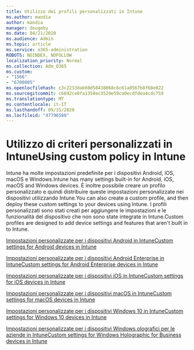 ```yaml
---
title: Utilizzo dei profili personalizzati in Intune
ms.author: mandia
author: mandia
manager: dougeby
ms.date: 04/21/2020
ms.audience: Admin
ms.topic: article
ms.service: o365-administration
ROBOTS: NOINDEX, NOFOLLOW
localization_priority: Normal
ms.collection: Adm_O365
ms.custom:
- "1566"
- "6700005"
ms.openlocfilehash: c3c2233dab60d58438068c6c61a0567b8f68e022
ms.sourcegitcommit: c6692ce0fa1358ec3529e59ca0ecdfdea4cdc759
ms.translationtype: MT
ms.contentlocale: it-IT
ms.lasthandoff: 09/15/2020
ms.locfileid: "47796580"
---
```

# <a name="using-custom-policy-in-intune"></a><span data-ttu-id="d83c5-102">Utilizzo di criteri personalizzati in Intune</span><span class="sxs-lookup"><span data-stu-id="d83c5-102">Using custom policy in Intune</span></span>

<span data-ttu-id="d83c5-103">Intune ha molte impostazioni predefinite per i dispositivi Android, iOS, macOS e Windows.</span><span class="sxs-lookup"><span data-stu-id="d83c5-103">Intune has many settings built-in for Android, iOS, macOS and Windows devices.</span></span> <span data-ttu-id="d83c5-104">È inoltre possibile creare un profilo personalizzato e quindi distribuire queste impostazioni personalizzate nei dispositivi utilizzando Intune.</span><span class="sxs-lookup"><span data-stu-id="d83c5-104">You can also create a custom profile, and then deploy these custom settings to your devices using Intune.</span></span> <span data-ttu-id="d83c5-105">I profili personalizzati sono stati creati per aggiungere le impostazioni e le funzionalità del dispositivo che non sono state integrate in Intune.</span><span class="sxs-lookup"><span data-stu-id="d83c5-105">Custom profiles are designed to add device settings and features that aren't built in to Intune.</span></span>

[<span data-ttu-id="d83c5-106">Impostazioni personalizzate per i dispositivi Android in Intune</span><span class="sxs-lookup"><span data-stu-id="d83c5-106">Custom settings for Android devices in Intune</span></span>](https://docs.microsoft.com/intune/custom-settings-android)

[<span data-ttu-id="d83c5-107">Impostazioni personalizzate per i dispositivi Android Enterprise in Intune</span><span class="sxs-lookup"><span data-stu-id="d83c5-107">Custom settings for Android Enterprise devices in Intune</span></span>](https://docs.microsoft.com/intune/custom-settings-android-for-work)

[<span data-ttu-id="d83c5-108">Impostazioni personalizzate per i dispositivi iOS in Intune</span><span class="sxs-lookup"><span data-stu-id="d83c5-108">Custom settings for iOS devices in Intune</span></span>](https://docs.microsoft.com/intune/custom-settings-ios)

[<span data-ttu-id="d83c5-109">Impostazioni personalizzate per i dispositivi macOS in Intune</span><span class="sxs-lookup"><span data-stu-id="d83c5-109">Custom settings for macOS devices in Intune</span></span>](https://docs.microsoft.com/intune/custom-settings-macos)

[<span data-ttu-id="d83c5-110">Impostazioni personalizzate per i dispositivi Windows 10 in Intune</span><span class="sxs-lookup"><span data-stu-id="d83c5-110">Custom settings for Windows 10 devices in Intune</span></span>](https://docs.microsoft.com/intune/custom-settings-windows-10)

[<span data-ttu-id="d83c5-111">Impostazioni personalizzate per i dispositivi Windows olografici per le aziende in Intune</span><span class="sxs-lookup"><span data-stu-id="d83c5-111">Custom settings for Windows Holographic for Business devices in Intune</span></span>](https://docs.microsoft.com/intune/custom-settings-windows-holographic)